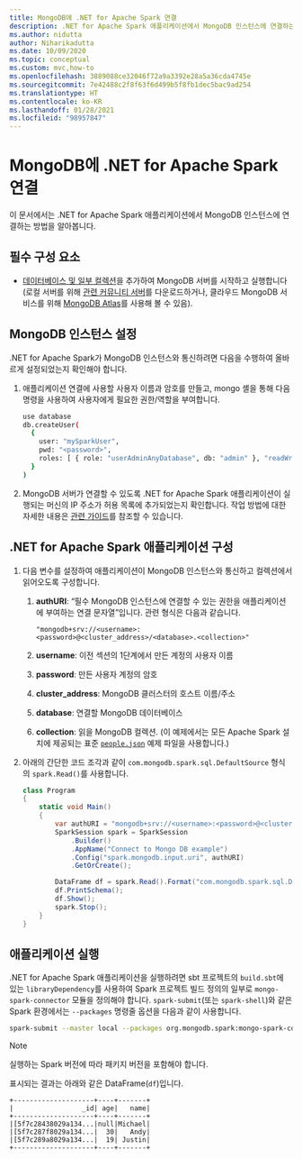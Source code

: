 ```yaml
---
title: MongoDB에 .NET for Apache Spark 연결
description: .NET for Apache Spark 애플리케이션에서 MongoDB 인스턴스에 연결하는 방법을 알아봅니다.
ms.author: nidutta
author: Niharikadutta
ms.date: 10/09/2020
ms.topic: conceptual
ms.custom: mvc,how-to
ms.openlocfilehash: 3889088ce32046f72a9a3392e28a5a36cda4745e
ms.sourcegitcommit: 7e42488c2f8f63f6d499b5f8fb1dec5bac9ad254
ms.translationtype: HT
ms.contentlocale: ko-KR
ms.lasthandoff: 01/28/2021
ms.locfileid: "98957847"
---
```

# <a name="connect-net-for-apache-spark-to-mongodb"></a>MongoDB에 .NET for Apache Spark 연결

이 문서에서는 .NET for Apache Spark 애플리케이션에서 MongoDB 인스턴스에 연결하는 방법을 알아봅니다.

## <a name="prerequisites"></a>필수 구성 요소

- [데이터베이스 및 일부 컬렉션](https://docs.mongodb.com/manual/core/databases-and-collections/)을 추가하여 MongoDB 서버를 시작하고 실행합니다(로컬 서버를 위해 [관련 커뮤니티 서버](https://www.mongodb.com/try/download/community)를 다운로드하거나, 클라우드 MongoDB 서비스를 위해 [MongoDB Atlas](https://www.mongodb.com/cloud/atlas)를 사용해 볼 수 있음).

## <a name="set-up-your-mongodb-instance"></a>MongoDB 인스턴스 설정

.NET for Apache Spark가 MongoDB 인스턴스와 통신하려면 다음을 수행하여 올바르게 설정되었는지 확인해야 합니다.

1. 애플리케이션 연결에 사용할 사용자 이름과 암호를 만들고, mongo 셸을 통해 다음 명령을 사용하여 사용자에게 필요한 권한/역할을 부여합니다.

    ```bash
    use database
    db.createUser(
      {
        user: "mySparkUser",
        pwd: "<password>",
        roles: [ { role: "userAdminAnyDatabase", db: "admin" }, "readWriteAnyDatabase" ]
      }
    )
    ```

2. MongoDB 서버가 연결할 수 있도록 .NET for Apache Spark 애플리케이션이 실행되는 머신의 IP 주소가 허용 목록에 추가되었는지 확인합니다. 작업 방법에 대한 자세한 내용은 [관련 가이드](https://docs.atlas.mongodb.com/security/add-ip-address-to-list/)를 참조할 수 있습니다.

## <a name="configure-your-net-for-apache-spark-application"></a>.NET for Apache Spark 애플리케이션 구성

1. 다음 변수를 설정하여 애플리케이션이 MongoDB 인스턴스와 통신하고 컬렉션에서 읽어오도록 구성합니다.
    1. **authURI**: “필수 MongoDB 인스턴스에 연결할 수 있는 권한을 애플리케이션에 부여하는 연결 문자열”입니다. 관련 형식은 다음과 같습니다.

        ```
        "mongodb+srv://<username>:<password>@<cluster_address>/<database>.<collection>"
        ```

    2. **username**: 이전 섹션의 1단계에서 만든 계정의 사용자 이름
    3. **password**: 만든 사용자 계정의 암호
    4. **cluster_address**: MongoDB 클러스터의 호스트 이름/주소
    5. **database**: 연결할 MongoDB 데이터베이스
    6. **collection**: 읽을 MongoDB 컬렉션. (이 예제에서는 모든 Apache Spark 설치에 제공되는 표준 [`people.json`](https://github.com/apache/spark/blob/master/examples/src/main/resources/people.json) 예제 파일을 사용합니다.)

2. 아래의 간단한 코드 조각과 같이 `com.mongodb.spark.sql.DefaultSource` 형식의 `spark.Read()`를 사용합니다.

    ```csharp
    class Program
    {
        static void Main()
        {
            var authURI = "mongodb+srv://<username>:<password>@<cluster_address>/<database>.<collection>?retryWrites=true&w=majority";
            SparkSession spark = SparkSession
                .Builder()
                .AppName("Connect to Mongo DB example")
                .Config("spark.mongodb.input.uri", authURI)
                .GetOrCreate();

            DataFrame df = spark.Read().Format("com.mongodb.spark.sql.DefaultSource").Load();
            df.PrintSchema();
            df.Show();
            spark.Stop();
        }
    }
    ```

## <a name="run-your-application"></a>애플리케이션 실행

.NET for Apache Spark 애플리케이션을 실행하려면 sbt 프로젝트의 `build.sbt`에 있는 `libraryDependency`를 사용하여 Spark 프로젝트 빌드 정의의 일부로 `mongo-spark-connector` 모듈을 정의해야 합니다. `spark-submit`(또는 `spark-shell`)와 같은 Spark 환경에서는 `--packages` 명령줄 옵션을 다음과 같이 사용합니다.

```bash
spark-submit --master local --packages org.mongodb.spark:mongo-spark-connector_2.12:3.0.0 --class org.apache.spark.deploy.dotnet.DotnetRunner microsoft-spark-<spark_majorversion-spark_minorversion>_<scala_majorversion.scala_minorversion>-<spark_dotnet_version>.jar yourApp.exe
```

> [!NOTE]
> 실행하는 Spark 버전에 따라 패키지 버전을 포함해야 합니다.

표시되는 결과는 아래와 같은 DataFrame(`df`)입니다.

```text
+--------------------+----+-------+
|                 _id| age|   name|
+--------------------+----+-------+
|[5f7c28438029a134...|null|Michael|
|[5f7c287f8029a134...|  30|   Andy|
|[5f7c289a8029a134...|  19| Justin|
+--------------------+----+-------+
```
